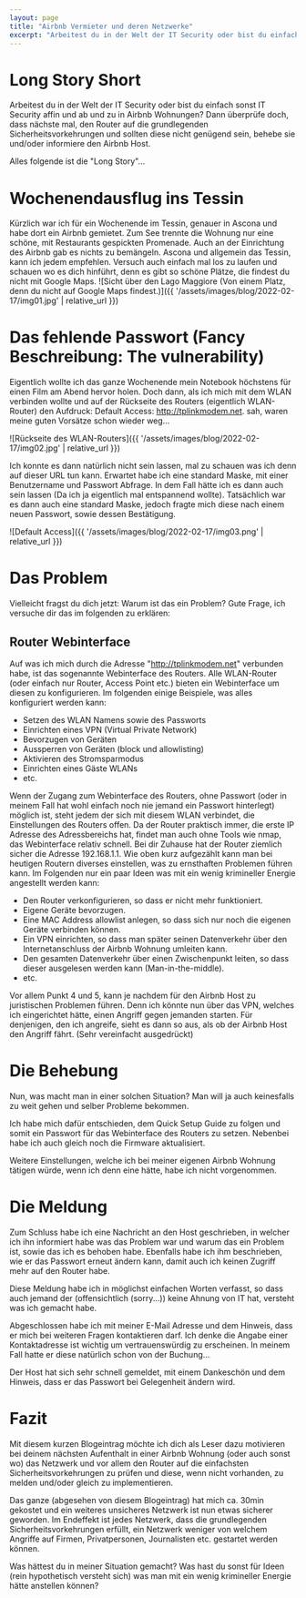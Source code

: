```yaml
---
layout: page
title: "Airbnb Vermieter und deren Netzwerke"
excerpt: "Arbeitest du in der Welt der IT Security oder bist du einfach sonst IT Security affin und ab und zu in Airbnb Wohnungen? Dann überprüfe doch, dass nächste mal, den Router auf die grundlegenden Sicherheitsvorkehrungen und sollten diese nicht genügend sein, behebe sie und/oder informiere den Airbnb Host."
---
```


# Long Story Short
Arbeitest du in der Welt der IT Security oder bist du einfach sonst IT Security affin und ab und zu in Airbnb Wohnungen? Dann überprüfe doch, dass nächste mal, den Router auf die grundlegenden Sicherheitsvorkehrungen und sollten diese nicht genügend sein, behebe sie und/oder informiere den Airbnb Host. 

Alles folgende ist die "Long Story"...

# Wochenendausflug ins Tessin
Kürzlich war ich für ein Wochenende im Tessin, genauer in Ascona und habe dort ein Airbnb gemietet. Zum See trennte die Wohnung nur eine schöne, mit Restaurants gespickten Promenade. Auch an der Einrichtung des Airbnb gab es nichts zu bemängeln. Ascona und allgemein das Tessin, kann ich jedem empfehlen. Versuch auch einfach mal los zu laufen und schauen wo es dich hinführt, denn es gibt so schöne Plätze, die findest du nicht mit Google Maps. 
![Sicht über den Lago Maggiore (Von einem Platz, denn du nicht auf Google Maps findest.)]({{ '/assets/images/blog/2022-02-17/img01.jpg' | relative_url }})

# Das fehlende Passwort (Fancy Beschreibung: The vulnerability)
Eigentlich wollte ich das ganze Wochenende mein Notebook höchstens für einen Film am Abend hervor holen. Doch dann, als ich mich mit dem WLAN verbinden wollte und auf der Rückseite des Routers (eigentlich WLAN-Router) den Aufdruck: Default Access: http://tplinkmodem.net. sah, waren meine guten Vorsätze schon wieder weg...

![Rückseite des WLAN-Routers]({{ '/assets/images/blog/2022-02-17/img02.jpg' | relative_url }})

Ich konnte es dann natürlich nicht sein lassen, mal zu schauen was ich denn auf dieser URL tun kann. Erwartet habe ich eine standard Maske, mit einer Benutzername und Passwort Abfrage. In dem Fall hätte ich es dann auch sein lassen (Da ich ja eigentlich mal entspannend wollte). Tatsächlich war es dann auch eine standard Maske, jedoch fragte mich diese nach einem neuen Passwort, sowie dessen Bestätigung.

![Default Access]({{ '/assets/images/blog/2022-02-17/img03.png' | relative_url }})

# Das Problem
Vielleicht fragst du dich jetzt: Warum ist das ein Problem? Gute Frage, ich versuche dir das im folgenden zu erklären: 

## Router Webinterface
Auf was ich mich durch die Adresse "http://tplinkmodem.net" verbunden habe, ist das sogenannte Webinterface des Routers. Alle WLAN-Router (oder einfach nur Router, Access Point etc.) bieten ein Webinterface um diesen zu konfigurieren. Im folgenden einige Beispiele, was alles konfiguriert werden kann:
- Setzen des WLAN Namens sowie des Passworts
- Einrichten eines VPN (Virtual Private Network)
- Bevorzugen von Geräten
- Aussperren von Geräten (block und allowlisting)
- Aktivieren des Stromsparmodus
- Einrichten eines Gäste WLANs
- etc. 

Wenn der Zugang zum Webinterface des Routers, ohne Passwort (oder in meinem Fall hat wohl einfach noch nie jemand ein Passwort hinterlegt) möglich ist, steht jedem der sich mit diesem WLAN verbindet, die Einstellungen des Routers offen. Da der Router praktisch immer, die erste IP Adresse des Adressbereichs hat, findet man auch ohne Tools wie nmap, das Webinterface relativ schnell. Bei dir Zuhause hat der Router ziemlich sicher die Adresse 192.168.1.1. 
Wie oben kurz aufgezählt kann man bei heutigen Routern diverses einstellen, was zu ernsthaften Problemen führen kann. Im Folgenden nur ein paar Ideen was mit ein wenig krimineller Energie angestellt werden kann:
- Den Router verkonfigurieren, so dass er nicht mehr funktioniert. 
- Eigene Geräte bevorzugen.
- Eine MAC Address allowlist anlegen, so dass sich nur noch die eigenen Geräte verbinden können.
- Ein VPN einrichten, so dass man später seinen Datenverkehr über den Internetanschluss der Airbnb Wohnung umleiten kann. 
- Den gesamten Datenverkehr über einen Zwischenpunkt leiten, so dass dieser ausgelesen werden kann (Man-in-the-middle).
- etc.

Vor allem Punkt 4 und 5, kann je nachdem für den Airbnb Host zu juristischen Problemen führen. Denn ich könnte nun über das VPN, welches ich eingerichtet hätte, einen Angriff gegen jemanden starten. Für denjenigen, den ich angreife, sieht es dann so aus, als ob der Airbnb Host den Angriff fährt. (Sehr vereinfacht ausgedrückt)

# Die Behebung
Nun, was macht man in einer solchen Situation? Man will ja auch keinesfalls zu weit gehen und selber Probleme bekommen.

Ich habe mich dafür entschieden, dem Quick Setup Guide zu folgen und somit ein Passwort für das Webinterface des Routers zu setzen. Nebenbei habe ich auch gleich noch die Firmware aktualisiert. 

Weitere Einstellungen, welche ich bei meiner eigenen Airbnb Wohnung tätigen würde, wenn ich denn eine hätte, habe ich nicht vorgenommen. 

# Die Meldung
Zum Schluss habe ich eine Nachricht an den Host geschrieben, in welcher ich ihn informiert habe was das Problem war und warum das ein Problem ist, sowie das ich es behoben habe. Ebenfalls habe ich ihm beschrieben, wie er das Passwort erneut ändern kann, damit auch ich keinen Zugriff mehr auf den Router habe. 

Diese Meldung habe ich in möglichst einfachen Worten verfasst, so dass auch jemand der (offensichtlich (sorry...)) keine Ahnung von IT hat, versteht was ich gemacht habe. 

Abgeschlossen habe ich mit meiner E-Mail Adresse und dem Hinweis, dass er mich bei weiteren Fragen kontaktieren darf. Ich denke die Angabe einer Kontaktadresse ist wichtig um vertrauenswürdig zu erscheinen. In meinem Fall hatte er diese natürlich schon von der Buchung...

Der Host hat sich sehr schnell gemeldet, mit einem Dankeschön und dem Hinweis, dass er das Passwort bei Gelegenheit ändern wird.

# Fazit
Mit diesem kurzen Blogeintrag möchte ich dich als Leser dazu motivieren bei deinem nächsten Aufenthalt in einer Airbnb Wohnung (oder auch sonst wo) das Netzwerk und vor allem den Router auf die einfachsten Sicherheitsvorkehrungen zu prüfen und diese, wenn nicht vorhanden, zu melden und/oder gleich zu implementieren.

Das ganze (abgesehen von diesem Blogeintrag) hat mich ca. 30min gekostet und ein weiteres unsicheres Netzwerk ist nun etwas sicherer geworden. Im Endeffekt ist jedes Netzwerk, dass die grundlegenden Sicherheitsvorkehrungen erfüllt, ein Netzwerk weniger von welchem Angriffe auf Firmen, Privatpersonen, Journalisten etc. gestartet werden können. 

Was hättest du in meiner Situation gemacht? Was hast du sonst für Ideen (rein hypothetisch versteht sich) was man mit ein wenig krimineller Energie hätte anstellen können?